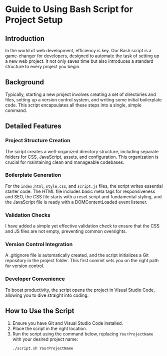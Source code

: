 # Guide to Using  Bash Script for Project Setup

## Introduction
In the world of web development, efficiency is key. Our Bash script is a game-changer for developers, designed to automate the  task of setting up a new web project. It not only saves time but also introduces a standard structure to every project you begin.

## Background
Typically, starting a new project involves creating a set of directories and files, setting up a version control system, and writing some initial boilerplate code. This script encapsulates all these steps into a single, simple command.

## Detailed Features
### Project Structure Creation
The script creates a well-organized directory structure, including separate folders for CSS, JavaScript, assets, and configuration. This organization is crucial for maintaining clean and manageable codebases.

### Boilerplate Generation
For the `index.html`, `style.css`, and `script.js` files, the script writes essential starter code. The HTML file includes basic meta tags for responsiveness and SEO, the CSS file starts with a reset script and fundamental styling, and the JavaScript file is ready with a DOMContentLoaded event listener.

### Validation Checks
I have added a simple yet effective validation check to ensure that the CSS and JS files are not empty, preventing common oversights.

### Version Control Integration
A .gitignore file is automatically created, and the script initializes a Git repository in the project folder. This first commit sets you on the right path for version control.

### Developer Convenience
To boost productivity, the script opens the project in Visual Studio Code, allowing you to dive straight into coding.

## How to Use the Script
1. Ensure you have Git and Visual Studio Code installed.
2. Place the script in the right location.
3. Run the script using the command below, replacing `YourProjectName` with your desired project name:
   ```bash
   ./script.sh YourProjectName

